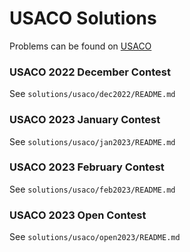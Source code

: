 # USACO Solutions

Problems can be found on [USACO](http://www.usaco.org/)

### USACO 2022 December Contest
See `solutions/usaco/dec2022/README.md`

### USACO 2023 January Contest
See `solutions/usaco/jan2023/README.md`

### USACO 2023 February Contest
See `solutions/usaco/feb2023/README.md`

### USACO 2023 Open Contest
See `solutions/usaco/open2023/README.md`
